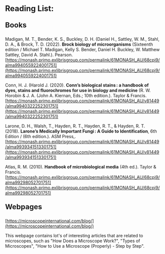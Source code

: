 **<p style="font-size:25px;">Reading List:</p>**

**<p style="font-size:23px;">Books</p>**

Madigan, M. T., Bender, K. S., Buckley, D. H. (Daniel H., Sattley, W. M., Stahl, D. A., & Brock, T. D. (2022). **Brock biology of microorganisms** (Sixteenth edition / Michael T. Madigan, Kelly S. Bender, Daniel H. Buckley, W. Matthew Sattley, David A. Stahl.). Pearson.
[https://monash.primo.exlibrisgroup.com/permalink/61MONASH_AU/68cpj9/alma9940559224001751](https://monash.primo.exlibrisgroup.com/permalink/61MONASH_AU/68cpj9/alma9940559224001751)

Conn, H. J. (Harold J. (2020). **Conn’s biological stains : a handbook of dyes, stains and fluorochromes for use in biology and medicine** (R. W. Horobin & J. A. (John A. Kiernan, Eds.; 10th edition.). Taylor & Francis.
[https://monash.primo.exlibrisgroup.com/permalink/61MONASH_AU/v81449/alma9940322252301751](https://monash.primo.exlibrisgroup.com/permalink/61MONASH_AU/v81449/alma9940322252301751)

Larone, D. H., Walsh, T., Hayden, R. T., Hayden, R. T., & Hayden, R. T. (2018). **Larone’s Medically Important Fungi : A Guide to Identification**, 6th Edition / (6th edition.). ASM Press,.
[https://monash.primo.exlibrisgroup.com/permalink/61MONASH_AU/v81449/alma9939341513301751](https://monash.primo.exlibrisgroup.com/permalink/61MONASH_AU/v81449/alma9939341513301751)

Atlas, R. M. (2010). **Handbook of microbiological media** (4th ed.). Taylor & Francis.
[https://monash.primo.exlibrisgroup.com/permalink/61MONASH_AU/68cpj9/alma99298052701751](https://monash.primo.exlibrisgroup.com/permalink/61MONASH_AU/68cpj9/alma99298052701751)

**<p style="font-size:23px;">Webpages</p>**

[https://microscopeinternational.com/blog/](https://microscopeinternational.com/blog/)

This webpage contains lot's of interesting articles that are related to microscopes, such as "How Does a Microscope Work?", "Types of Microscopes", "How to Use a Microscope (Properly) - Step by Step".
